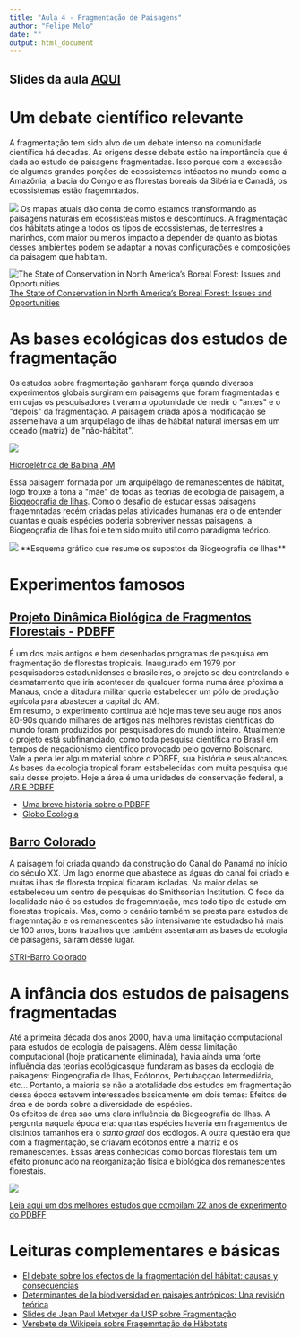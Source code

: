 ```yaml
---
title: "Aula 4 - Fragmentação de Paisagens"
author: "Felipe Melo"
date: ""
output: html_document
---
```


## Slides da aula [AQUI](ecoaplic/slides_aulas/ecol_paisag/04_intro_frag.html)

# Um debate científico relevante

A fragmentação tem sido alvo de um debate intenso na comunidade científica há décadas. As origens desse debate estão na importância que é dada ao estudo de paisagens fragmentadas. Isso porque com a excessão de algumas grandes porções de ecossistemas intéactos no mundo como a Amazônia, a bacia do Congo e as florestas boreais da Sibéria e Canadá, os ecossistemas estão fragemntados.

![](http://conservationcorridor.org/wp-content/uploads/remnant_forest.jpg)
Os mapas atuais dão conta de como estamos transformando as paisagens naturais em ecossisteas mistos e descontínuos. A fragmentação dos hábitats atinge a todos os tipos de ecossistemas, de terrestres a marinhos, com maior ou menos impacto a depender de quanto as biotas desses ambientes podem se adaptar a novas configurações e composições da paisagem que habitam. 

![The State of Conservation in North America’s Boreal Forest: Issues and Opportunities](https://www.frontiersin.org/files/Articles/448303/ffgc-03-00090-HTML/image_m/ffgc-03-00090-g001.jpg)
[The State of Conservation in North America’s Boreal Forest: Issues and Opportunities](https://www.frontiersin.org/articles/10.3389/ffgc.2020.00090/full)

# As bases ecológicas dos estudos de fragmentação

Os estudos sobre fragmentação ganharam força quando diversos experimentos globais surgiram em paisagems que foram fragmentadas e em cujas os pesquisadores tiveram a opotunidade de medir o "antes" e o "depois" da fragmentação. A paisagem criada após a modificação se assemelhava a um arquipélago de ilhas de hábitat natural imersas em um oceado (matriz) de "não-hábitat".

<img src=https://news.mongabay.com/wp-content/uploads/sites/20/2016/06/1-dams.jpg>

[Hidroelétrica de Balbina, AM](https://brasil.mongabay.com/2016/10/represas-ameacam-a-biodiversidade-amazonica-diz-estudo/)
<br>

Essa paisagem formada por  um arquipélago de remanescentes de hábitat, logo trouxe à tona a "mãe" de todas as teorias de ecologia de paisagem, a [Biogeografia de Ilhas](https://en.wikipedia.org/wiki/The_Theory_of_Island_Biogeography). Como o desafio de estudar essas paisagens fragemntadas recém criadas pelas atividades humanas era o de entender quantas e quais espécies poderia sobreviver nessas paisagens, a Biogeografia de Ilhas foi e tem sido muito útil como paradigma teórico.

<img src=http://www.islandbiogeography.org/uploads/6/6/8/0/6680387/1757075.jpg?639>
**Esquema gráfico que resume os supostos da Biogeografia de Ilhas**

# Experimentos famosos

## [Projeto Dinâmica Biológica de Fragmentos Florestais - PDBFF](https://www.amazonbiodiversitycenter.org/portuguese-sobre-nos?lang=pt)

É um dos mais antigos e bem desenhados programas de pesquisa em fragmentação de florestas tropicais. Inaugurado em 1979 por pesquisadores estadunidenses e brasileiros, o projeto se deu controlando o desmatamento que iria acontecer de qualquer forma numa área pŕoxima a Manaus, onde a ditadura militar queria estabelecer um pólo de produção agrícola para abastecer a capital do AM. 
<br>
Em resumo, o experimento continua até hoje mas teve seu auge nos anos 80-90s quando milhares de artigos nas melhores revistas científicas do mundo foram produzidos por pesquisadores do mundo inteiro. Atualmente o projeto está subfinanciado, como toda pesquisa científica no Brasil em tempos de negacionismo científico provocado pelo governo Bolsonaro. 
<br>
Vale a pena ler algum material sobre o PDBFF, sua história e seus alcances. As bases da ecologia tropical foram estabelecidas com muita pesquisa que saiu desse projeto. Hoje a área é uma unidades de conservação federal, a [ARIE PDBFF](https://pt.wikipedia.org/wiki/%C3%81rea_de_Relevante_Interesse_Ecol%C3%B3gico_Projeto_Din%C3%A2mica_Biol%C3%B3gica_de_Fragmentos_Florestais)

- [Uma breve história sobre o PDBFF](https://www.amazonbiodiversitycenter.org/portuguese-sobre-nos?lang=pt)
- [Globo Ecologia](http://redeglobo.globo.com/globoecologia/noticia/2011/09/pdbff-tem-como-objetivo-entender-dinamica-da-floresta-fragmentada.html)

## [Barro Colorado](https://stri.si.edu/facility/barro-colorado)

A paisagem foi criada quando da construção do Canal do Panamá no início do século XX. Um lago enorme que abastece as águas do canal foi criado e muitas ilhas de floresta tropical  ficaram isoladas. Na maior delas se estabeleceu um centro de pesquisas do Smithsonian Institution. O foco da localidade não é os  estudos de fragemntação, mas todo tipo de estudo em florestas tropicais. Mas, como o cenário também se presta para estudos de fragemntação e os remanescentes são intensivamente estudadso há mais de 100 anos, bons trabalhos que também assentaram as bases da ecologia de paisagens, sairam desse lugar.

[STRI-Barro Colorado](https://stri.si.edu/facility/barro-colorado)

# A infância dos estudos de paisagens fragmentadas
Até a primeira década dos anos 2000, havia uma limitação computacional para estudos de ecologia de paisagens. Além dessa limitação computacional (hoje praticamente eliminada), havia ainda uma forte influência das teorias ecológicasque fundaram as bases da ecologia de paisagens: Biogeografia de Ilhas, Ecótonos, Pertubaççao Intermediária, etc... Portanto, a maioria se não a atotalidade dos estudos em fragmentação dessa época estavem interessados basicamente em dois temas: Efeitos de área e de borda sobre a diversidade de espécies.
<br>
Os efeitos de área sao uma clara influência da Biogeografia de Ilhas. A pergunta naquela época era: quantas espécies haveria em fragementos de distintos tamanhos era o *santo graal* dos ecólogos. A outra questão era que com a fragmentação, se criavam ecótonos entre a matriz e os remanescentes. Essas áreas conhecidas como bordas florestais tem um efeito pronunciado na reorganização física e biológica dos remanescentes florestais.

<img src=https://daac.ornl.gov/LBA/guides/LC05_BDFFP_2.JPG>

[Leia aqui um dos melhores estudos que compilam 22 anos de experimento do PDBFF](https://conbio.onlinelibrary.wiley.com/doi/10.1046/j.1523-1739.2002.01025.x)

# Leituras complementares e básicas

- [El debate sobre los efectos de la fragmentación del hábitat: causas y consecuencias](https://www.revistaecosistemas.net/index.php/ecosistemas/article/view/2156/1440) 
- [Determinantes de la biodiversidad en paisajes antrópicos: Una revisión teórica](https://www.researchgate.net/profile/Victor-Arroyo-Rodriguez/publication/338557779_Determinantes_de_la_biodiversidad_en_paisajes_antropicos_Una_revision_teorica/links/5e41fe6c92851c7f7f2f28a6/Determinantes-de-la-biodiversidad-en-paisajes-antropicos-Una-revision-teorica.pdf)
- [Slides de Jean Paul Metxger da USP sobre Fragmentação](https://fapesp.br/eventos/2013/02/BIO/Metzger.pdf)
- [Verebete de Wikipeia sobre Fragemntação de Hábotats](https://pt.wikipedia.org/wiki/Fragmenta%C3%A7%C3%A3o_de_habitat)








